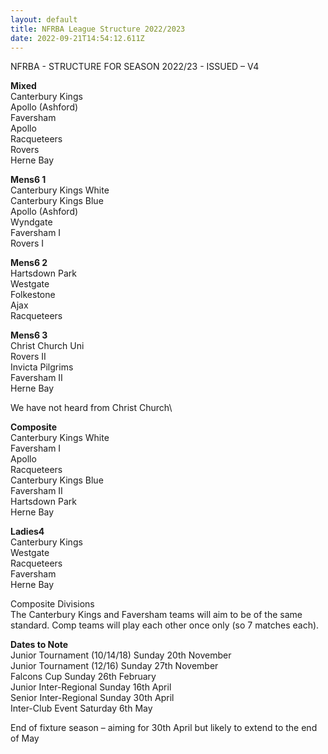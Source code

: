 ```yaml
---
layout: default
title: NFRBA League Structure 2022/2023
date: 2022-09-21T14:54:12.611Z
---
```

NFRBA - STRUCTURE FOR SEASON 2022/23 - ISSUED – V4

**Mixed**\
Canterbury Kings\
Apollo (Ashford)\
Faversham\
Apollo\
Racqueteers\
Rovers\
Herne Bay

**Mens6 1**\
Canterbury Kings White\
Canterbury Kings Blue\
Apollo (Ashford)\
Wyndgate\
Faversham I\
Rovers I

**Mens6 2**\
Hartsdown Park\
Westgate\
Folkestone\
Ajax\
Racqueteers

**Mens6 3**\
Christ Church Uni\
Rovers II\
Invicta Pilgrims\
Faversham II\
Herne Bay

We have not heard from Christ Church\

**Composite**\
Canterbury Kings White\
Faversham I \
Apollo\
Racqueteers\
Canterbury Kings Blue\
Faversham II\
Hartsdown Park\
Herne Bay

**Ladies4**\
Canterbury Kings\
Westgate\
Racqueteers\
Faversham\
Herne Bay

Composite Divisions\
The Canterbury Kings and Faversham teams will aim to be of the same standard.
Comp teams will play each other once only (so 7 matches each).

**Dates to Note**\
Junior Tournament  (10/14/18)  Sunday 20th November\
Junior Tournament  (12/16)  Sunday 27th November\
Falcons Cup                         Sunday 26th February\
Junior Inter-Regional           Sunday 16th April\
Senior Inter-Regional           Sunday 30th April\
Inter-Club Event                   Saturday 6th May

End of fixture season – aiming for 30th April but likely to extend to the end of May